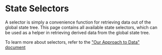 State Selectors
===

A selector is simply a convenience function for retrieving data out of the global state tree. This page contains all available state selectors, which can be used as a helper in retrieving derived data from the global state tree.

To learn more about selectors, refer to the ["Our Approach to Data" document](https://github.com/Automattic/wp-calypso/blob/HEAD/docs/our-approach-to-data.md#selectors)
